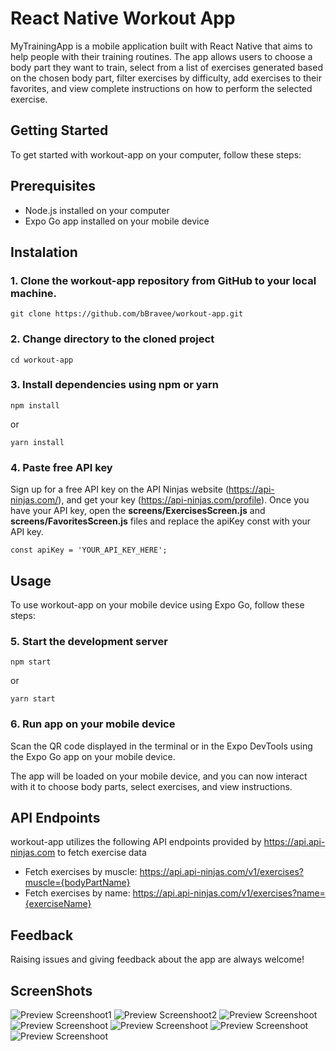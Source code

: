# React Native Workout App
MyTrainingApp is a mobile application built with React Native that aims to help people with their training routines. The app allows users to choose a body part they want to train, select from a list of exercises generated based on the chosen body part, filter exercises by difficulty, add exercises to their favorites, and view complete instructions on how to perform the selected exercise.

## Getting Started
To get started with workout-app on your computer, follow these steps:

## Prerequisites
- Node.js installed on your computer
- Expo Go app installed on your mobile device

## Instalation
### 1. Clone the workout-app repository from GitHub to your local machine.
```
git clone https://github.com/bBravee/workout-app.git
```

### 2. Change directory to the cloned project
```
cd workout-app
```

### 3. Install dependencies using npm or yarn
```
npm install
```

or

```
yarn install
```
### 4. Paste free API key
Sign up for a free API key on the API Ninjas website (https://api-ninjas.com/), and get your key (https://api-ninjas.com/profile). Once you have your API key, open the **screens/ExercisesScreen.js** and **screens/FavoritesScreen.js** files and replace the apiKey const with your API key.
```
const apiKey = 'YOUR_API_KEY_HERE';
```
## Usage
To use workout-app on your mobile device using Expo Go, follow these steps:

### 5. Start the development server
```
npm start
```
or

```
yarn start
```
### 6. Run app on your mobile device
Scan the QR code displayed in the terminal or in the Expo DevTools using the Expo Go app on your mobile device.

The app will be loaded on your mobile device, and you can now interact with it to choose body parts, select exercises, and view instructions.

## API Endpoints
workout-app utilizes the following API endpoints provided by https://api.api-ninjas.com to fetch exercise data
- Fetch exercises by muscle: https://api.api-ninjas.com/v1/exercises?muscle={bodyPartName}
- Fetch exercises by name: https://api.api-ninjas.com/v1/exercises?name={exerciseName}

## Feedback
Raising issues and giving feedback about the app are always welcome!

## ScreenShots
![Preview Screenshoot1](/screenshots/preview1.png) 
![Preview Screenshoot2](/screenshots/preview2.png)
![Preview Screenshoot](/screenshots/preview3.png)
![Preview Screenshoot](/screenshots/preview4.png)
![Preview Screenshoot](/screenshots/preview5.png)
![Preview Screenshoot](/screenshots/preview6.png)
![Preview Screenshoot](/screenshots/preview7.png)

